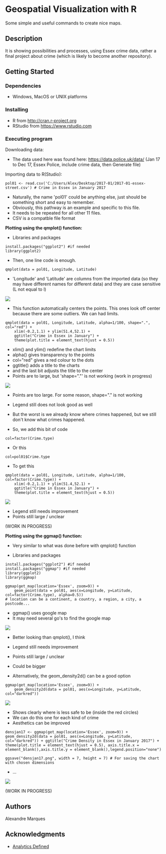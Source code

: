 # Geospatial Visualization with R

Some simple and useful commands to create nice maps.

## Description

It is showing possibilities and processes, using Essex crime data, rather a final project about crime (which is likely to become another repository).

## Getting Started

### Dependencies

* Windows, MacOS or UNIX platforms

### Installing

* R from http://cran.r-project.org
* RStudio from https://www.rstudio.com

### Executing program

Downloading data:
* The data used here was found here: https://data.police.uk/data/ (Jan 17 to Dec 17, Essex Police, include crime data, then Generate file)

Importing data to R(Studio):

```
pol01 <- read.csv('C:/Users/Alex/Desktop/2017-01/2017-01-essex-street.csv') # Crime in Essex in January 2017
```

* Naturally, the name 'pol01' could be anything else, just should be something short and easy to remember. 
* Obviously, this pathway is an example and specific to this file.
* It needs to be repeated for all other 11 files.
* CSV is a compatble file format


**Plotting using the qmplot() function:**
* Libraries and packages

```
install.packages("ggplot2") #if needed
library(ggplot2)
```

* Then, one line code is enough.

```
qmplot(data = pol01, Longitude, Latitude)
```

* 'Longitude' and 'Latitude' are columns from the imported data (so they may have different names for different data) and they are case sensitive (L not equal to l)

![](https://github.com/alexandrenm/Spatial-Visualization-in-R/blob/master/janplot1.png)

* This function automatically centers the points. This ones look off center because there are some outliers. We can had limits.

```
qmplot(data = pol01, Longitude, Latitude, alpha=1/100, shape=".", col="red") +
    xlim(-0.2,1.1) + ylim(51.4,52.1) +
    ggtitle("Crime in Essex in January") + 
    theme(plot.title = element_text(hjust = 0.5))
```

* xlim() and ylim() redefine the chart limits
* alpha() gives transparency to the points
* col="red" gives a red colour to the dots
* ggtitle() adds a title to the charts
* and the last bit adjusts the title to the center
* Points are to large, but 'shape="."' is not working (work in progress)

![](https://github.com/alexandrenm/Spatial-Visualization-in-R/blob/master/janplot2.png)

* Points are too large. For some reason, shape="." is not working
* Legend still does not look good as well

* But the worst is we already know where crimes happened, but we still don't know what crimes happened.
* So, we add this bit of code

```
col=factor(Crime.type)
```

* Or this

```
col=pol01$Crime.type
```

* To get this

```
qmplot(data = pol01, Longitude, Latitude, alpha=1/100, col=factor(Crime.type)) +
    xlim(-0.2,1.1) + ylim(51.4,52.1) +
    ggtitle("Crime in Essex in January") +
    theme(plot.title = element_text(hjust = 0.5))
```
![](https://github.com/alexandrenm/Spatial-Visualization-in-R/blob/master/janplot3.png)

* Legend still needs improvement
* Points still large / unclear

(WORK IN PROGRESS)


**Plotting using the ggmap() function:**

* Very similar to what was done before with qmplot() function

* Libraries and packages
```
install.packages("ggplot2") #if needed
install.packages("ggmap") #if needed
library(ggplot2)
library(ggmap)
```

```
ggmap(get_map(location='Essex', zoom=9)) +
    geom_point(data = pol01, aes(x=Longitude, y=Latitude, col=factor(Crime.type), alpha=0.5))
# location can be a continent, a country, a region, a city, a postcode...
```
* ggmap() uses google map
* It may need several go's to find the google map

![](https://github.com/alexandrenm/Spatial-Visualization-in-R/blob/master/janplot4.png)

* Better looking than qmplot(), I think
* Legend still needs improvement
* Points still large / unclear
* Could be bigger

* Alternatively, the geom_density2d() can be a good option

```
ggmap(get_map(location='Essex', zoom=9)) + 
    geom_density2d(data = pol01, aes(x=Longitude, y=Latitude, col="darkred"))
```
![](https://github.com/alexandrenm/Spatial-Visualization-with-R/blob/master/janplot5.png)

* Shows clearly where is less safe to be (inside the red circles)
* We can do this one for each kind of crime
* Aesthetics can be improved
```
densjan17 <- ggmap(get_map(location='Essex', zoom=9)) + geom_density2d(data = pol01, aes(x=Longitude, y=Latitude, col="darkred")) + ggtitle("Crime Density in Essex in January 2017") + theme(plot.title = element_text(hjust = 0.5), axis.title.x = element_blank(),axis.title.y = element_blank(),legend.position="none")
```
```
ggsave("densjan17.png", width = 7, height = 7) # For saving the chart with chosen dimensions
```

* ...

![](https://github.com/alexandrenm/Spatial-Visualization-with-R/blob/master/densjan17.png)

(WORK IN PROGRESS)

## Authors

Alexandre Marques

## Acknowledgments

* [Analytics Defined](https://analyticsdefined.com/plotting-maps-in-r-using-ggmap/)
